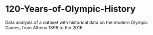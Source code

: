 # 120-Years-of-Olympic-History
Data analysis of a dataset with historical data on the modern Olympic Games, from Athens 1896 to Rio 2016.
